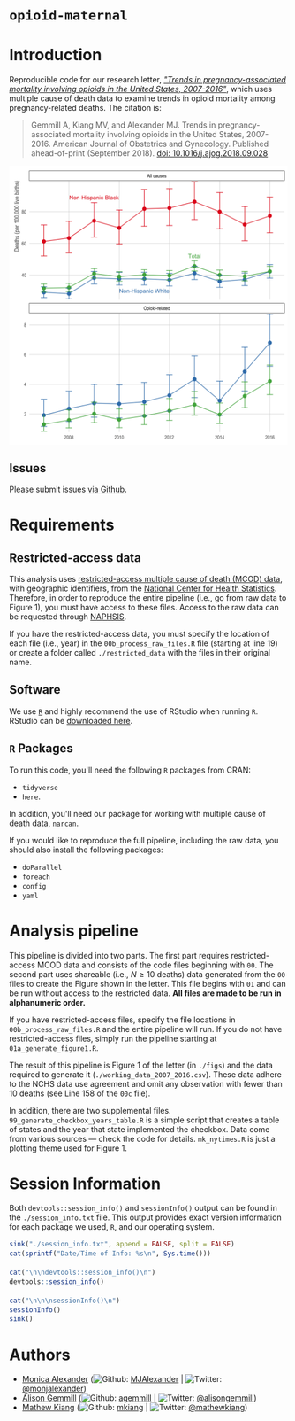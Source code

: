 
`opioid-maternal`
=================

Introduction
============

Reproducible code for our research letter, [*"Trends in pregnancy-associated mortality involving opioids in the United States, 2007-2016"*](https://doi.org/10.1016/j.ajog.2018.09.028), which uses multiple cause of death data to examine trends in opioid mortality among pregnancy-related deaths. The citation is:

> Gemmill A, Kiang MV, and Alexander MJ. Trends in pregnancy-associated mortality involving opioids in the United States, 2007-2016. American Journal of Obstetrics and Gynecology. Published ahead-of-print (September 2018). [doi: 10.1016/j.ajog.2018.09.028](https://doi.org/10.1016/j.ajog.2018.09.028)

<img src="./figs/figure1.png" width="550" style="display: block; margin: auto;" />

Issues
------

Please submit issues [via Github](https://github.com/MJAlexander/opioid-maternal/issues).

Requirements
============

Restricted-access data
----------------------

This analysis uses [restricted-access multiple cause of death (MCOD) data](https://www.cdc.gov/nchs/nvss/dvs_data_release.htm), with geographic identifiers, from the [National Center for Health Statistics](https://www.cdc.gov/nchs/data_access/restrictions.htm). Therefore, in order to reproduce the entire pipeline (i.e., go from raw data to Figure 1), you must have access to these files. Access to the raw data can be requested through [NAPHSIS](https://www.naphsis.org/).

If you have the restricted-access data, you must specify the location of each file (i.e., year) in the `00b_process_raw_files.R` file (starting at line 19) or create a folder called `./restricted_data` with the files in their original name.

Software
--------

We use [`R`](https://cran.r-project.org/) and highly recommend the use of RStudio when running `R`. RStudio can be [downloaded here](https://www.rstudio.com/products/rstudio/download/).

`R` Packages
------------

To run this code, you'll need the following `R` packages from CRAN:

-   `tidyverse`
-   `here`.

In addition, you'll need our package for working with multiple cause of death data, [`narcan`](https://github.com/mkiang/narcan).

If you would like to reproduce the full pipeline, including the raw data, you should also install the following packages:

-   `doParallel`
-   `foreach`
-   `config`
-   `yaml`

Analysis pipeline
=================

This pipeline is divided into two parts. The first part requires restricted-access MCOD data and consists of the code files beginning with `00`. The second part uses shareable (i.e., *N* ≥ 10 deaths) data generated from the `00` files to create the Figure shown in the letter. This file begins with `01` and can be run without access to the restricted data. **All files are made to be run in alphanumeric order.**

If you have restricted-access files, specify the file locations in `00b_process_raw_files.R` and the entire pipeline will run. If you do not have restricted-access files, simply run the pipeline starting at `01a_generate_figure1.R`.

The result of this pipeline is Figure 1 of the letter (in `./figs`) and the data required to generate it (`./working_data_2007_2016.csv`). These data adhere to the NCHS data use agreement and omit any observation with fewer than 10 deaths (see Line 158 of the `00c` file).

In addition, there are two supplemental files. `99_generate_checkbox_years_table.R` is a simple script that creates a table of states and the year that state implemented the checkbox. Data come from various sources — check the code for details. `mk_nytimes.R` is just a plotting theme used for Figure 1.

Session Information
===================

Both `devtools::session_info()` and `sessionInfo()` output can be found in the `./session_info.txt` file. This output provides exact version information for each package we used, `R`, and our operating system.

``` r
sink("./session_info.txt", append = FALSE, split = FALSE)
cat(sprintf("Date/Time of Info: %s\n", Sys.time()))

cat("\n\ndevtools::session_info()\n")
devtools::session_info()

cat("\n\n\nsessionInfo()\n")
sessionInfo()
sink()
```

Authors
=======

-   [Monica Alexander](http://monicaalexander.com) (![Github](http://i.imgur.com/9I6NRUm.png): [MJAlexander](https://github.com/MJAlexander) | ![Twitter](http://i.imgur.com/wWzX9uB.png): [@monjalexander](https://twitter.com/monjalexander))
-   [Alison Gemmill](https://www.alisongemmill.com/) (![Github](http://i.imgur.com/9I6NRUm.png): [agemmill](https://github.com/agemmill) | ![Twitter](http://i.imgur.com/wWzX9uB.png): [@alisongemmill](https://twitter.com/alisongemmill))
-   [Mathew Kiang](https://mathewkiang.com) (![Github](http://i.imgur.com/9I6NRUm.png): [mkiang](https://github.com/mkiang) | ![Twitter](http://i.imgur.com/wWzX9uB.png): [@mathewkiang](https://twitter.com/mathewkiang))
